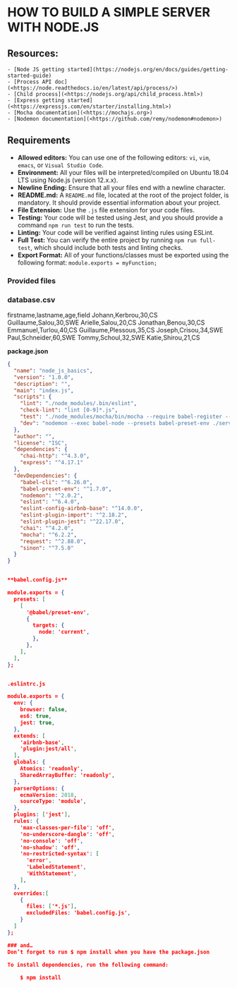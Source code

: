 # HOW TO BUILD A SIMPLE SERVER WITH NODE.JS

## Resources:
    - [Node JS getting started](https://nodejs.org/en/docs/guides/getting-started-guide)
    - [Process API doc](<https://node.readthedocs.io/en/latest/api/process/>)
    - [Child process](<https://nodejs.org/api/child_process.html>)
    - [Express getting started](<https://expressjs.com/en/starter/installing.html>)
    - [Mocha documentation](<https://mochajs.org>)
    - [Nodemon documentation](<https://github.com/remy/nodemon#nodemon>)

## Requirements

- **Allowed editors:** You can use one of the following editors: `vi`, `vim`, `emacs`, or `Visual Studio Code`.
- **Environment:** All your files will be interpreted/compiled on Ubuntu 18.04 LTS using Node.js (version 12.x.x).
- **Newline Ending:** Ensure that all your files end with a newline character.
- **README.md:** A `README.md` file, located at the root of the project folder, is mandatory. It should provide essential information about your project.
- **File Extension:** Use the `.js` file extension for your code files.
- **Testing:** Your code will be tested using Jest, and you should provide a command `npm run test` to run the tests.
- **Linting:** Your code will be verified against linting rules using ESLint.
- **Full Test:** You can verify the entire project by running `npm run full-test`, which should include both tests and linting checks.
- **Export Format:** All of your functions/classes must be exported using the following format: `module.exports = myFunction;`


### Provided files
### database.csv
firstname,lastname,age,field
Johann,Kerbrou,30,CS
Guillaume,Salou,30,SWE
Arielle,Salou,20,CS
Jonathan,Benou,30,CS
Emmanuel,Turlou,40,CS
Guillaume,Plessous,35,CS
Joseph,Crisou,34,SWE
Paul,Schneider,60,SWE
Tommy,Schoul,32,SWE
Katie,Shirou,21,CS          

**package.json**

```json
{
  "name": "node_js_basics",
  "version": "1.0.0",
  "description": "",
  "main": "index.js",
  "scripts": {
    "lint": "./node_modules/.bin/eslint",
    "check-lint": "lint [0-9]*.js",
    "test": "./node_modules/mocha/bin/mocha --require babel-register --exit",
    "dev": "nodemon --exec babel-node --presets babel-preset-env ./server.js ./database.csv"
  },
  "author": "",
  "license": "ISC",
  "dependencies": {
    "chai-http": "^4.3.0",
    "express": "^4.17.1"
  },
  "devDependencies": {
    "babel-cli": "^6.26.0",
    "babel-preset-env": "^1.7.0",
    "nodemon": "^2.0.2",
    "eslint": "^6.4.0",
    "eslint-config-airbnb-base": "^14.0.0",
    "eslint-plugin-import": "^2.18.2",
    "eslint-plugin-jest": "^22.17.0",
    "chai": "^4.2.0",
    "mocha": "^6.2.2",
    "request": "^2.88.0",
    "sinon": "^7.5.0"
  }
}


**babel.config.js**

module.exports = {
  presets: [
    [
      '@babel/preset-env',
      {
        targets: {
          node: 'current',
        },
      },
    ],
  ],
};


.eslintrc.js

module.exports = {
  env: {
    browser: false,
    es6: true,
    jest: true,
  },
  extends: [
    'airbnb-base',
    'plugin:jest/all',
  ],
  globals: {
    Atomics: 'readonly',
    SharedArrayBuffer: 'readonly',
  },
  parserOptions: {
    ecmaVersion: 2018,
    sourceType: 'module',
  },
  plugins: ['jest'],
  rules: {
    'max-classes-per-file': 'off',
    'no-underscore-dangle': 'off',
    'no-console': 'off',
    'no-shadow': 'off',
    'no-restricted-syntax': [
      'error',
      'LabeledStatement',
      'WithStatement',
    ],
  },
  overrides:[
    {
      files: ['*.js'],
      excludedFiles: 'babel.config.js',
    }
  ]
};

### and…
Don’t forget to run $ npm install when you have the package.json  

To install dependencies, run the following command:
    
    $ npm install




